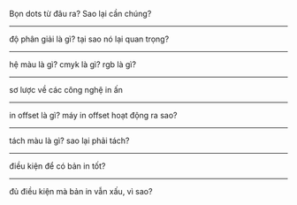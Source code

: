 Bọn dots từ đâu ra? Sao lại cần chúng?

---

độ phân giải là gì? tại sao nó lại quan trọng?

---

hệ màu là gì? cmyk là gì? rgb là gì?

---

sơ lược về các công nghệ in ấn

---

in offset là gì? máy in offset hoạt động ra sao?

---

tách màu là gì? sao lại phải tách?

---

điều kiện để có bản in tốt?

---

đủ điều kiện mà bản in vẫn xấu, vì sao?
